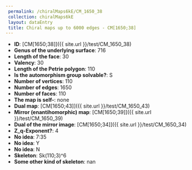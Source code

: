 ```yaml
--- 
 permalink: /chiralMaps6kE/CM_1650_38 
 collection: chiralMaps6kE
 layout: dataEntry
 title: Chiral maps up to 6000 edges - CM[1650;38]
---
```


- **ID**: [CM[1650;38]]({{ site.url }}/test/CM_1650_38)
- **Genus of the underlying surface**: 716
- **Length of the face**: 30
- **Valency**: 30
- **Length of the Petrie polygon**: 110
- **Is the automorphism group solvable?**: S
- **Number of vertices**: 110
- **Number of edges**: 1650
- **Number of faces**: 110
- **The map is self-**: none
- **Dual map**: [CM[1650;43]]({{ site.url }}/test/CM_1650_43)
- **Mirror (enantihomorphic) map**: [CM[1650;39]]({{ site.url }}/test/CM_1650_39)
- **Dual of the mirror image**: [CM[1650;34]]({{ site.url }}/test/CM_1650_34)
- **Z_q-Exponent?**: 4
- **No idea**:  7:35
- **No idea**: Y
- **No idea**: N
- **Skeleton**: Sk(110;3)^6
- **Some other kind of skeleton**: nan
